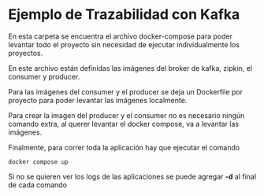 # Ejemplo de Trazabilidad con Kafka

En esta carpeta se encuentra el archivo docker-compose para poder levantar 
todo el proyecto sin necesidad de ejecutar individualmente los proyectos. 

En este archivo están definidas las imágenes del broker de kafka, zipkin,
el consumer y producer.

Para las imágenes del consumer y el producer se deja un Dockerfile por 
proyecto para poder levantar las imágenes localmente.

Para crear la imagen del producer y el consumer no es necesario ningún comando extra,
al querer levantar el docker compose, va a levantar las imágenes.

Finalmente, para correr toda la aplicación hay que ejecutar el comando
```
docker compose up
```

Si no se quieren ver los logs de las aplicaciones se puede agregar **-d** al final de cada comando 
